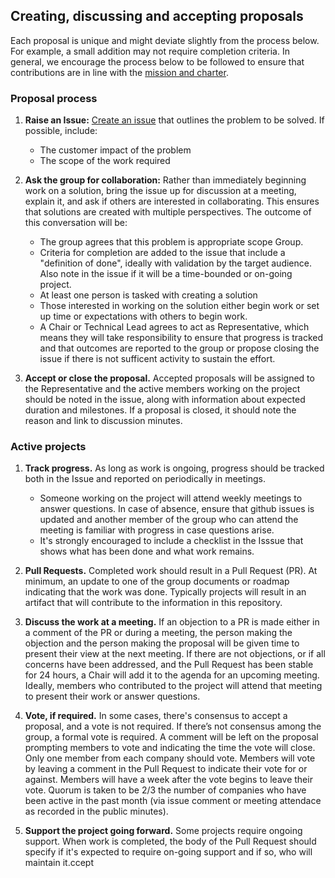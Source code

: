## Creating, discussing and accepting proposals

Each proposal is unique and might deviate slightly from the process below. For
example, a small addition may not require completion criteria. In general, we
encourage the process below to be followed to ensure that contributions are in
line with the [mission and charter](charter.md).

### Proposal process

1. **Raise an Issue:**
[Create an issue](https://github.com/cncf/sig-security/issues/new)
that outlines the problem to be solved. If possible, include:
    * The customer impact of the problem
    * The scope of the work required

1. **Ask the group for collaboration:** Rather than immediately beginning work
on a solution, bring the issue up for discussion at a meeting, explain it, and
ask if others are interested in collaborating. This ensures that solutions are
created with multiple perspectives. The outcome of this conversation will be:
    * The group agrees that this problem is appropriate scope
  Group.
    * Criteria for completion are added to the issue that include a "definition
  of done", ideally with validation by the target audience. Also note in the
  issue if it will be a time-bounded or on-going project.
    * At least one person is tasked with creating a solution
    * Those interested in working on the solution either begin work or set up
  time or expectations with others to begin work.
    * A Chair or Technical Lead agrees to act as Representative, which means
    they will take responsibility to ensure that progress is tracked and
    that outcomes are reported to the group or propose closing the
    issue if there is not sufficent activity to sustain the effort.

1. **Accept or close the proposal.** Accepted proposals will be assigned
to the Representative and the active members working on the project should
be noted in the issue, along with information about expected duration and
milestones. If a proposal is closed, it should note the reason and link to
discussion minutes.


### Active projects

1. **Track progress.** As long as work is ongoing, progress should be tracked
both in the Issue and reported on periodically in meetings.
    * Someone working on the project will attend weekly meetings to answer
  questions. In case of absence, ensure that github issues is updated and
  another member of the group who can attend the meeting is familiar with
  progress in case questions arise.
    * It's strongly encouraged to include a checklist in the Isssue
  that shows what has been done and what work remains.

1. **Pull Requests.** Completed work should result in a Pull Request (PR).
At minimum, an update to one of the group documents or roadmap indicating that
the work was done. Typically projects will result in an artifact that will
contribute to the information in this repository.

1. **Discuss the work at a meeting.** If an objection to a PR is made either in
a comment of the PR or during a meeting, the person making the objection and
the person making the proposal will be given time to present their view at the
next meeting. If there are not objections, or if all concerns have been
addressed, and the Pull Request has been stable for 24 hours, a Chair will add
it to the agenda for an upcoming meeting. Ideally, members who contributed to
the project will attend that meeting to present their work or answer questions.

1. **Vote, if required.** In some cases, there's consensus to accept a
proposal, and a vote is not required. If there’s not consensus among the group,
a formal vote is required. A comment will be left on the proposal prompting
members to vote and indicating the time the vote will close. Only one member
from each company should vote. Members will vote by leaving a comment in the
Pull Request to indicate their vote for or against. Members will have a week
after the vote begins to leave their vote. Quorum is taken to be 2/3 the number
of companies who have been active in the past month (via issue comment or
meeting attendace as recorded in the public minutes).


1. **Support the project going forward.** Some projects require ongoing
support. When work is completed, the body of the Pull Request should specify if
it's expected to require on-going support and if so, who will maintain it.ccept

